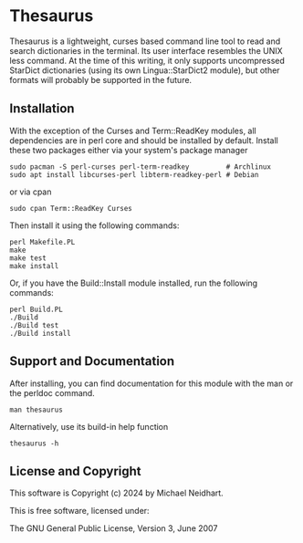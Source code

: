 Thesaurus
=========

Thesaurus is a lightweight, curses based command line tool to read and
search dictionaries in the terminal. Its user interface resembles the
UNIX less command. At the time of this writing, it only supports
uncompressed StarDict dictionaries (using its own Lingua::StarDict2
module), but other formats will probably be supported in the future.


Installation
------------
With the exception of the Curses and Term::ReadKey modules, all
dependencies are in perl core and should be installed by default.
Install these two packages either via your system's package manager

    sudo pacman -S perl-curses perl-term-readkey         # Archlinux
    sudo apt install libcurses-perl libterm-readkey-perl # Debian

or via cpan 

	sudo cpan Term::ReadKey Curses

Then install it using the following commands:

	perl Makefile.PL
	make
	make test
	make install

Or, if you have the Build::Install module installed, run the following commands:

	perl Build.PL
	./Build
	./Build test
	./Build install


Support and Documentation
-------------------------

After installing, you can find documentation for this module with the
man or the perldoc command.

    man thesaurus
	
Alternatively, use its build-in help function

    thesaurus -h
	

License and Copyright
---------------------

This software is Copyright (c) 2024 by Michael Neidhart.

This is free software, licensed under:

  The GNU General Public License, Version 3, June 2007

